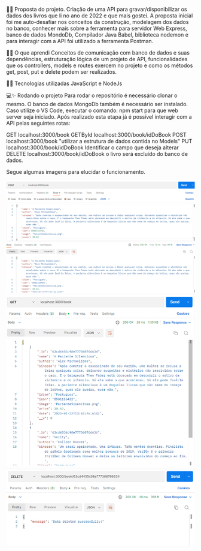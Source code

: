 🚀✨ Proposta do projeto.
Criação de uma API para gravar/disponibilizar os dados dos livros que li no ano de 2022 e que mais gostei. A proposta inicial foi me auto-desafiar nos conceitos da construção, modelagem dos dados no banco, conhecer mais sobre a ferramenta para servidor Web Express, banco de dados MondoDb, Compilador Java Babel, biblioteca nodemon e para interagir com a API foi utilizado a ferramenta Postman.

🧠✨ O que aprendi
Conceitos de comunicação com banco de dados e suas dependências, estruturação lógica de um projeto de API, funcionalidades que os controllers, models e routes exercem no projeto e como os métodos get, post, put e delete podem ser realizados.

🔧✨ Tecnologias utilizadas
JavaScript e NodeJs


💻✨ Rodando o projeto
Para rodar o repositório é necessário clonar o mesmo. O banco de dados MongoDb também é necessário ser instalado. Caso utilize o VS Code, executar o comando: npm start para que web server seja iniciado. Após realizado esta etapa já é possível interagir com a API pelas seguintes rotas:
 
 GET localhost:3000/book
 GETById localhost:3000/book/idDoBook
 POST   localhost:3000/book  "utilizar a estrutura de dados contida no Models"
 PUT   localhost:3000/book/idDoBook Identificar o campo que deseja alterar
 DELETE  localhost:3000/book/idDoBook o livro será excluído do banco de dados.

Segue algumas imagens para elucidar o funcionamento.

![alt text](assets/images/Readme/POST.png)
![alt text](assets/images/Readme/GET.png)
![alt text](assets/images/Readme/DELETE.png)

